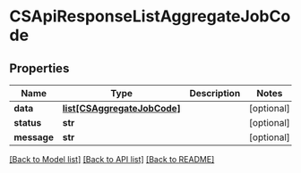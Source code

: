 # CSApiResponseListAggregateJobCode

## Properties
Name | Type | Description | Notes
------------ | ------------- | ------------- | -------------
**data** | [**list[CSAggregateJobCode]**](CSAggregateJobCode.md) |  | [optional] 
**status** | **str** |  | [optional] 
**message** | **str** |  | [optional] 

[[Back to Model list]](../README.md#documentation-for-models) [[Back to API list]](../README.md#documentation-for-api-endpoints) [[Back to README]](../README.md)


